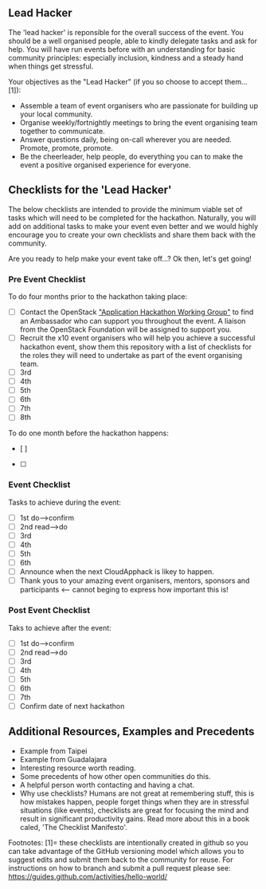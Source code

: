## Lead Hacker

The 'lead hacker' is reponsible for the overall success of the event.  You should be a well organised people, able to kindly delegate tasks and ask for help. You will have run events before with an understanding for basic community principles: especially inclusion, kindness and a steady hand when things get stressful.

Your objectives as the "Lead Hacker" (if you so choose to accept them...[1]):
 * Assemble a team of event organisers who are passionate for building up your local community.
 * Organise weekly/fortnightly meetings to bring the event organising team together to communicate.
 * Answer questions daily, being on-call wherever you are needed.  Promote, promote, promote.
 * Be the cheerleader, help people, do everything you can to make the event a positive organised experience for everyone.

## Checklists for the 'Lead Hacker'
The below checklists are intended to provide the minimum viable set of tasks which will need to be completed for the hackathon.  Naturally, you will add on additional tasks to make your event even better and we would highly encourage you to create your own checklists and share them back with the community.

Are you ready to help make your event take off...?
Ok then, let's get going!

### Pre Event Checklist

To do four months prior to the hackathon taking place:
- [ ] Contact the OpenStack ["Application Hackathon Working Group"](https://wiki.openstack.org/wiki/Governance/Foundation/UserCommittee#Working_Groups_and_Teams) to find an Ambassador who can support you throughout the event.  A liaison from the OpenStack Foundation will be assigned to support you.
- [ ] Recruit the x10 event organisers who will help you achieve a successful hackathon event, show them this repository with a list of checklists for the roles they will need to undertake as part of the event organising team.
- [ ] 3rd
- [ ] 4th
- [ ] 5th
- [ ] 6th
- [ ] 7th
- [ ] 8th

To do one month before the hackathon happens:
- [ ] 
- [ ] 

### Event Checklist

Tasks to achieve during the event:
- [ ] 1st do-->confirm
- [ ] 2nd read-->do
- [ ] 3rd
- [ ] 4th
- [ ] 5th
- [ ] 6th
- [ ] Announce when the next CloudApphack is likey to happen.
- [ ] Thank yous to your amazing event organisers, mentors, sponsors and participants <-- cannot beging to express how important this is!

### Post Event Checklist

Taks to achieve after the event:
- [ ] 1st do-->confirm
- [ ] 2nd read-->do
- [ ] 3rd
- [ ] 4th
- [ ] 5th
- [ ] 6th
- [ ] 7th
- [ ] Confirm date of next hackathon

## Additional Resources, Examples and Precedents

 * Example from Taipei
 * Example from Guadalajara
 * Interesting resource worth reading.
 * Some precedents of how other open communities do this.
 * A helpful person worth contacting and having a chat.
 * Why use checklists?  Humans are not great at remembering stuff, this is how mistakes happen, people forget things when they are in stressful situations (like events), checklists are great for focusing the mind and result in significant productivity gains.  Read more about this in a book caled, 'The Checklist Manifesto'.

Footnotes:
[1]= these checklists are intentionally created in github so you can take advantage of the GitHub versioning model which allows you to suggest edits and submit them back to the community for reuse.  For instructions on how to branch and submit a pull request please see: https://guides.github.com/activities/hello-world/

